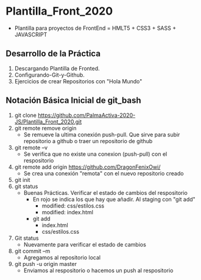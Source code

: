 # Plantilla_Front_2020
   - Plantilla para proyectos de FrontEnd = HMLT5 + CSS3 + SASS + JAVASCRIPT
## Desarrollo de la Práctica 
 1. Descargando Plantilla de Fronted.
 2. Configurando-Git-y-Github.
 2. Ejercicios de crear Repositorios con "Hola Mundo"

## Notación Básica Inicial de git_bash
 1. git clone https://github.com/PalmaActiva-2020-JS/Plantilla_Front_2020.git
 2. git remote remove origin
    - Se remueve la ultima conexión push-pull. Que sirve para subir repositorio a github o traer un repositorio de github
 3. git remote –v
    - Se verifica que no existe una conexion (push-pull) con el respositorio
 4. git remote add origin https://github.com/DragonFenixOwi/
    - Se crea una conexión "remota" con el nuevo repositorio creado
 5. git init
 6. git status
    - Buenas Prácticas. Verificar el estado de cambios del respositorio
        - En rojo se indica los que hay que añadir. Al staging con "git add"
            - modified:   css/estilos.css
            - modified:   index.html
        - git add 
            - index.html  
            - css/estilos.css
 7. Git status              
    - Nuevamente para verificar el estado de cambios
 8. git commit –m
    - Agregamos al repositorio local
 5. git push -u origin master
    - Enviamos al respositorio o hacemos un push al respositorio  

